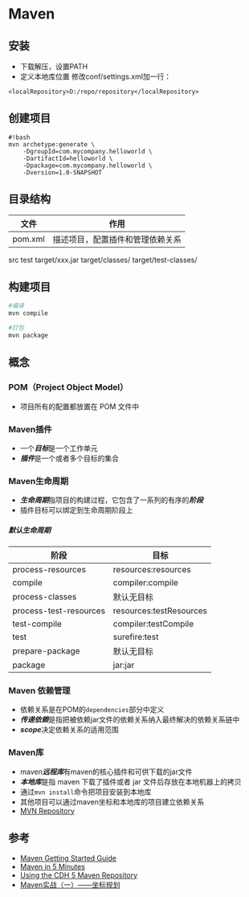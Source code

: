 # Maven

## 安装
* 下载解压，设置PATH
* 定义本地库位置
修改conf/settings.xml加一行：
```
<localRepository>D:/repo/repository</localRepository> 
```

## 创建项目
```
#!bash
mvn archetype:generate \
    -DgroupId=com.mycompany.helloworld \
    -DartifactId=helloworld \
    -Dpackage=com.mycompany.helloworld \
    -Dversion=1.0-SNAPSHOT
```

## 目录结构

|文件            |作用
|------          |-----------------
pom.xml         |描述项目，配置插件和管理依赖关系
src
test
target/xxx.jar
target/classes/
target/test-classes/


## 构建项目
```bash
#编译
mvn compile

#打包
mvn package
```

## 概念
### POM（Project Object Model）
* 项目所有的配置都放置在 POM 文件中

### Maven插件
* 一个***目标***是一个工作单元
* ***插件***是一个或者多个目标的集合

### Maven生命周期
* ***生命周期***指项目的构建过程，它包含了一系列的有序的***阶段***
* 插件目标可以绑定到生命周期阶段上

##### 默认生命周期

|阶段                   |目标               |
|-----------------      |-------------------|
process-resources       |resources:resources
compile                 |compiler:compile
process-classes         |默认无目标
process-test-resources  |resources:testResources
test-compile            |compiler:testCompile
test                    |surefire:test
prepare-package         |默认无目标
package                 |jar:jar

### Maven 依赖管理
* 依赖关系是在POM的`dependencies`部分中定义
* ***传递依赖***是指把被依赖jar文件的依赖关系纳入最终解决的依赖关系链中
* ***scope***决定依赖关系的适用范围

### Maven库
* maven***远程库***有maven的核心插件和可供下载的jar文件
* ***本地库***是指 maven 下载了插件或者 jar 文件后存放在本地机器上的拷贝
* 通过`mvn install`命令把项目安装到本地库
* 其他项目可以通过maven坐标和本地库的项目建立依赖关系
* [MVN Repository](http://mvnrepository.com)

## 参考
* [Maven Getting Started Guide](https://maven.apache.org/guides/getting-started/)
* [Maven in 5 Minutes](https://maven.apache.org/guides/getting-started/maven-in-five-minutes.html)
* [Using the CDH 5 Maven Repository](http://www.cloudera.com/content/cloudera/en/documentation/core/latest/topics/cdh_vd_cdh5_maven_repo.html)
* [Maven实战（一）——坐标规划](http://www.infoq.com/cn/news/2010/12/xxb-maven-1)